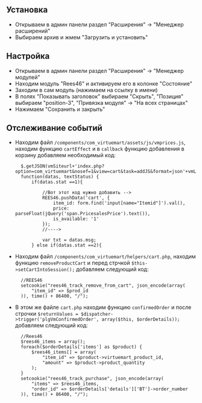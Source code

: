 Установка
---------

* Открываем в админ панели раздел "Расширения" -> "Менеджер расширений"
* Выбираем архив и жмем "Загрузить и установить"

Настройка
---------

* Открываем в админ панели раздел "Расширения" -> "Менеджер модулей"
* Находим модуль "Rees46" и активируем его в колонке "Состояние"
* Заходим в сам модуль (нажимаем на ссылку в имени)
* В полях "Показывать заголовок" выбираем "Скрыть", "Позиция" выбираем "position-3", "Привязка модуля" -> "На всех страницах"
* Нажимаем "Сохранить и закрыть"

Отслеживание событий
--------------------

* Находим файл `/components/com_virtuemart/assets/js/vmprices.js`, находим функцию `cartEffect` и в `callback` функцию добавления в корзину добавляем необходимый код:

		$.getJSON(vmSiteurl+'index.php?option=com_virtuemart&nosef=1&view=cart&task=addJS&format=json'+vmLang,datas,
		function(datas, textStatus) {
			if(datas.stat ==1){

				//Вот этот код нужно добавить -->
				REES46.pushData('cart', {
					item_id: form.find('input[name="Itemid"]').val(),
					price: parseFloat(jQuery('span.PricesalesPrice').text()),
					is_available: '1'
				});
				//---->

				var txt = datas.msg;
			} else if(datas.stat ==2){
			
* Находим файл `/components/com_virtuemart/helpers/cart.php`, находим функцию `removeProductCart` и перед стрчкой `$this->setCartIntoSession();` добавляем следующий код:

		//REES46
		setcookie("rees46_track_remove_from_cart", json_encode(array(
			"item_id" => $prod_id
		)), time() + 86400, "/");
		
* В этом же файле `cart.php` находим функцию `confirmedOrder` и после строчки `$returnValues = $dispatcher->trigger('plgVmConfirmedOrder', array($this, $orderDetails));` добавляем следующий код:

		//Rees46
		$rees46_items = array();
		foreach($orderDetails['items'] as $product) {
			$rees46_items[] = array(
				"item_id" => $product->virtuemart_product_id,
				"amount" => $product->product_quantity
			);
		}
		setcookie("rees46_track_purchase", json_encode(array(
			"items" => $rees46_items,
			"order_id" => $orderDetails['details']['BT']->order_number
		)), time() + 86400, "/");
